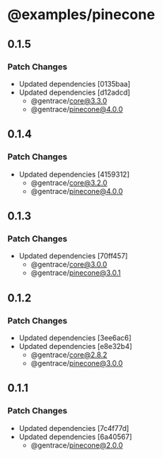 # @examples/pinecone

## 0.1.5

### Patch Changes

- Updated dependencies [0135baa]
- Updated dependencies [d12adcd]
  - @gentrace/core@3.3.0
  - @gentrace/pinecone@4.0.0

## 0.1.4

### Patch Changes

- Updated dependencies [4159312]
  - @gentrace/core@3.2.0
  - @gentrace/pinecone@4.0.0

## 0.1.3

### Patch Changes

- Updated dependencies [70ff457]
  - @gentrace/core@3.0.0
  - @gentrace/pinecone@3.0.1

## 0.1.2

### Patch Changes

- Updated dependencies [3ee6ac6]
- Updated dependencies [e8e32b4]
  - @gentrace/core@2.8.2
  - @gentrace/pinecone@3.0.0

## 0.1.1

### Patch Changes

- Updated dependencies [7c4f77d]
- Updated dependencies [6a40567]
  - @gentrace/pinecone@2.0.0

